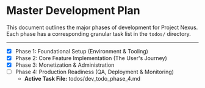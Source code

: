 # Master Development Plan

This document outlines the major phases of development for Project Nexus. Each phase has a corresponding granular task list in the `todos/` directory.

---

- [x] Phase 1: Foundational Setup (Environment & Tooling)
- [x] Phase 2: Core Feature Implementation (The User's Journey)
- [x] Phase 3: Monetization & Administration
- [ ] Phase 4: Production Readiness (QA, Deployment & Monitoring)
    - **Active Task File:** todos/dev_todo_phase_4.md